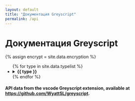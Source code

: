 ```yaml
---
layout: default
title: "Документация Greyscript"
permalink: /api
---
```

# Документация Greyscript 
{% assign encrypt = site.data.encryption %}
<ul>
{% for type in site.data.typelist %}
  <li><details><summary><b>{{ type }}</b></summary><ul>
  {% for func in site.data.functions[type] %}
    {% assign args = site.data.arguments[type][func] %}
    {% assign desc = site.data.descriptions[type][func] %}
    {% assign examples = site.data.examples[type][func] %}
    {% assign returns = site.data.returns[type][func] %}
    {% capture argdata %}
        {% for a in args %}
            {% if a.optional %}
?{{ a.name }}:{{ a.type }}, 
            {% else %}
{{ a.name }}:{{ a.type }}, 
            {% endif %}
        {% endfor %}
    {% endcapture %}
    {% capture retdata %}
        {% for r in returns %}
            {% if r.subType %}
{{ r.type }}[{{ r.subType }}] | 
            {% else %}
{{ r.type }} | 
            {% endif %}
        {% endfor %}
    {% endcapture %}
    {% assign argdata = argdata | strip_newlines | strip %}
    {% assign retdata = retdata | strip_newlines | strip %}
    {% assign x = argdata | size | minus:1 %}
    {% assign y = retdata | size | minus:2 %}
    {% assign z = argdata | size %}
    {% if z > 1 %}
        {% assign p1 = "(" %}
        {% assign p2 = ")" %}
    {% endif %}
    {% if type != "General" %}
<li><details><summary>{{ type }}.{{ func }}{{ p1 }}{{ argdata | slice: 0, x}}{{ p2 }} : {{ retdata | slice: 0, y}}</summary>
    {% endif %}
    {% if type == "General" %}
<li><details><summary>{{ func }}{{ p1 }}{{ argdata | slice: 0, x}}{{ p2 }} : {{ retdata | slice: 0, y}}</summary>
    {% endif %}
{% if encrypt contains func %}
> **Note:** This method cannot be used in encryption configuration.
{% endif %}
{{ desc }}
{% for ex in examples %}
```lua
{{ ex }}
```
{% endfor %}
</details></li>
  {% endfor %}
  </ul></details></li>
{% endfor %}
</ul>

#### API data from the vscode Greyscript extension, available at https://github.com/WyattSL/greyscript.
